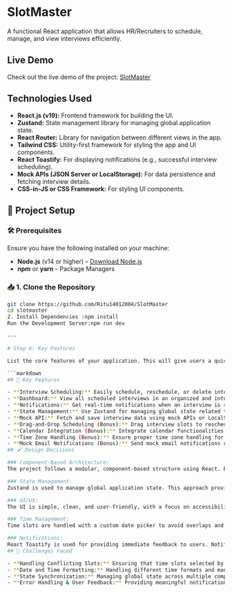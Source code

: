 # SlotMaster

A functional React application that allows HR/Recruiters to schedule, manage, and view interviews efficiently.

## Live Demo

Check out the live demo of the project: [SlotMaster](#)

## Technologies Used

- **React.js (v19):** Frontend framework for building the UI.
- **Zustand:** State management library for managing global application state.
- **React Router:** Library for navigation between different views in the app.
- **Tailwind CSS:** Utility-first framework for styling the app and UI components.
- **React Toastify:** For displaying notifications (e.g., successful interview scheduling).
- **Mock APIs (JSON Server or LocalStorage):** For data persistence and fetching interview details.
- **CSS-in-JS or CSS Framework:** For styling UI components.

## 🚀 Project Setup

### 🛠️ Prerequisites
Ensure you have the following installed on your machine:
- **Node.js** (v14 or higher) – [Download Node.js](https://nodejs.org/)
- **npm** or **yarn** – Package Managers

### 📥 1. Clone the Repository

```bash
git clone https://github.com/Ritu14012004/SlotMaster
cd slotmaster
2. Install Dependencies :npm install
Run the Development Server:npm run dev

---

# Step 6: Key Features

List the core features of your application. This will give users a quick overview of the functionalities your project provides.

```markdown
## 🧠 Key Features

- **Interview Scheduling:** Easily schedule, reschedule, or delete interview slots.
- **Dashboard:** View all scheduled interviews in an organized and intuitive dashboard.
- **Notifications:** Get real-time notifications when an interview is successfully scheduled or modified.
- **State Management:** Use Zustand for managing global state related to interviews and user information.
- **Mock API:** Fetch and save interview data using mock APIs or LocalStorage.
- **Drag-and-Drop Scheduling (Bonus):** Drag interview slots to reschedule interviews.
- **Calendar Integration (Bonus):** Integrate calendar functionalities to manage interviews in an easy-to-view calendar.
- **Time Zone Handling (Bonus):** Ensure proper time zone handling for interview scheduling.
- **Mock Email Notifications (Bonus):** Send mock email notifications upon scheduling or rescheduling an interview.
## 🖌️ Design Decisions

### Component-Based Architecture:
The project follows a modular, component-based structure using React. Each feature (e.g., Interview Scheduler, Interview Dashboard, etc.) is implemented as a separate component for easier scalability and maintenance.

### State Management:
Zustand is used to manage global application state. This approach provides a simple, scalable way to handle global states such as scheduled interviews and user data.

### UI/UX:
The UI is simple, clean, and user-friendly, with a focus on accessibility. Tailwind CSS is used for styling, providing a responsive and modern design, while React Toastify gives real-time feedback to users.

### Time Management:
Time slots are handled with a custom date picker to avoid overlaps and ensure that interview scheduling is precise. The app prevents users from selecting invalid time slots, ensuring a seamless experience.

### Notifications:
React Toastify is used for providing immediate feedback to users. Notifications are shown when an interview is successfully scheduled or when any errors occur.
## 🧮 Challenges Faced

- **Handling Conflicting Slots:** Ensuring that time slots selected by one user do not overlap with others required managing interview slots efficiently.
- **Date and Time Formatting:** Handling different time formats and managing time zones was challenging, especially with user inputs from multiple regions.
- **State Synchronization:** Managing global state across multiple components (like interviews, candidates, and interviewers) required careful handling to avoid data inconsistencies.
- **Error Handling & User Feedback:** Providing meaningful notifications for different scenarios (e.g., conflicting interview schedules, successful scheduling) required careful attention to ensure smooth user interactions.


